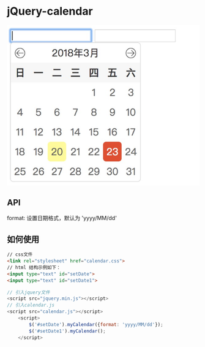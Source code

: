 # jQuery-calendar

![](calendar.png)

## API

format: 设置日期格式，默认为 'yyyy/MM/dd'

## 如何使用


``` html
// css文件
<link rel="stylesheet" href="calendar.css">
// html 结构示例如下：
<input type="text" id="setDate">
<input type="text" id="setDate1">
```


``` javascript
// 引入jquery文件
<script src="jquery.min.js"></script>
// 引入calendar.js
<script src="calendar.js"></script>
    <script>
        $('#setDate').myCalendar({format: 'yyyy/MM/dd'});
        $('#setDate1').myCalendar();
    </script>
```

